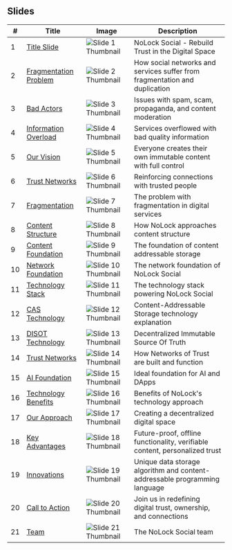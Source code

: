 ## Slides

| # | Title | Image | Description |
|---|------|-------|-------------|
| 1 | [Title Slide](slides/slide01.md) | ![Slide 1 Thumbnail](images/slide1.png) | NoLock Social - Rebuild Trust in the Digital Space |
| 2 | [Fragmentation Problem](slides/slide02.md) | ![Slide 2 Thumbnail](images/slide2.png) | How social networks and services suffer from fragmentation and duplication |
| 3 | [Bad Actors](slides/slide03.md) | ![Slide 3 Thumbnail](images/slide3.png) | Issues with spam, scam, propaganda, and content moderation |
| 4 | [Information Overload](slides/slide04.md) | ![Slide 4 Thumbnail](images/slide4.png) | Services overflowed with bad quality information |
| 5 | [Our Vision](slides/slide05.md) | ![Slide 5 Thumbnail](images/slide5.png) | Everyone creates their own immutable content with full control |
| 6 | [Trust Networks](slides/slide06.md) | ![Slide 6 Thumbnail](images/slide6.png) | Reinforcing connections with trusted people |
| 7 | [Fragmentation](slides/slide07.md) | ![Slide 7 Thumbnail](images/slide7.png) | The problem with fragmentation in digital services |
| 8 | [Content Structure](slides/slide08.md) | ![Slide 8 Thumbnail](images/slide8.png) | How NoLock approaches content structure |
| 9 | [Content Foundation](slides/slide09.md) | ![Slide 9 Thumbnail](images/slide9.png) | The foundation of content addressable storage |
| 10 | [Network Foundation](slides/slide10.md) | ![Slide 10 Thumbnail](images/slide10.png) | The network foundation of NoLock Social |
| 11 | [Technology Stack](slides/slide11.md) | ![Slide 11 Thumbnail](images/slide11.png) | The technology stack powering NoLock Social |
| 12 | [CAS Technology](slides/slide12.md) | ![Slide 12 Thumbnail](images/slide12.png) | Content-Addressable Storage technology explanation |
| 13 | [DISOT Technology](slides/slide13.md) | ![Slide 13 Thumbnail](images/slide13.png) | Decentralized Immutable Source Of Truth |
| 14 | [Trust Networks](slides/slide14.md) | ![Slide 14 Thumbnail](images/slide14.png) | How Networks of Trust are built and function |
| 15 | [AI Foundation](slides/slide15.md) | ![Slide 15 Thumbnail](images/slide15.png) | Ideal foundation for AI and DApps |
| 16 | [Technology Benefits](slides/slide16.md) | ![Slide 16 Thumbnail](images/slide16.png) | Benefits of NoLock's technology approach |
| 17 | [Our Approach](slides/slide17.md) | ![Slide 17 Thumbnail](images/slide17.png) | Creating a decentralized digital space |
| 18 | [Key Advantages](slides/slide18.md) | ![Slide 18 Thumbnail](images/slide18.png) | Future-proof, offline functionality, verifiable content, personalized trust |
| 19 | [Innovations](slides/slide19.md) | ![Slide 19 Thumbnail](images/slide19.png) | Unique data storage algorithm and content-addressable programming language |
| 20 | [Call to Action](slides/slide20.md) | ![Slide 20 Thumbnail](images/slide20.png) | Join us in redefining digital trust, ownership, and connections |
| 21 | [Team](slides/slide21.md) | ![Slide 21 Thumbnail](images/slide21.png) | The NoLock Social team |
